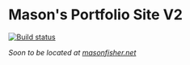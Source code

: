 # Mason's Portfolio Site V2
[![Build status](https://img.shields.io/github/workflow/status/Machinething/Portfolio-SiteV2/Test%20Website/development?label=Build)](https://github.com/MachineThing/Portfolio-SiteV2/actions/workflows/test.yml)

*Soon to be located at [masonfisher.net](https://www.masonfisher.net)*
